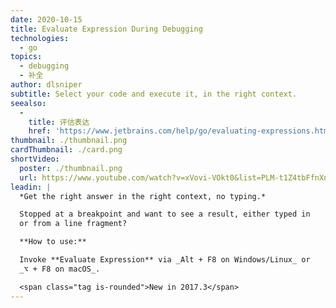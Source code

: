 ```yaml
---
date: 2020-10-15
title: Evaluate Expression During Debugging
technologies:
  - go
topics:
  - debugging
  - 补全
author: dlsniper
subtitle: Select your code and execute it, in the right context.
seealso:
  - 
    title: 评估表达
    href: 'https://www.jetbrains.com/help/go/evaluating-expressions.html'
thumbnail: ./thumbnail.png
cardThumbnail: ./card.png
shortVideo:
  poster: ./thumbnail.png
  url: https://www.youtube.com/watch?v=xVovi-VOkt0&list=PLM-t1Z4tbFfnXnghmtk6WVz10_pivOw25&index=26&t=0s
leadin: |
  *Get the right answer in the right context, no typing.*

  Stopped at a breakpoint and want to see a result, either typed in
  or from a line fragment?

  **How to use:**

  Invoke **Evaluate Expression** via _Alt + F8 on Windows/Linux_ or
  _⌥ + F8 on macOS_.

  <span class="tag is-rounded">New in 2017.3</span>
---
```


